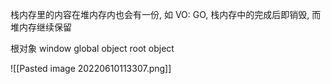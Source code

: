 

栈内存里的内容在堆内存内也会有一份, 如 VO: GO, 栈内存中的完成后即销毁, 而堆内存继续保留

根对象
window
global object
root object



![[Pasted image 20220610113307.png]]